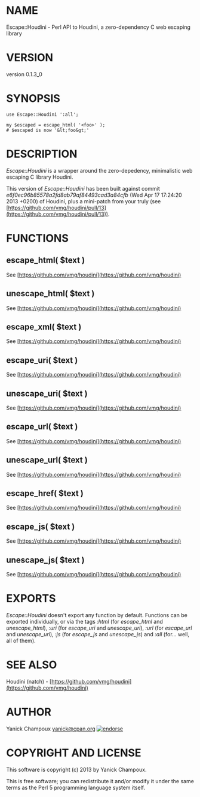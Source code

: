 # NAME

Escape::Houdini - Perl API to Houdini, a zero-dependency C web escaping library

# VERSION

version 0.1.3\_0

# SYNOPSIS

    use Escape::Houdini ':all';

    my $escaped = escape_html( '<foo>' );
    # $escaped is now '&lt;foo&gt;'

# DESCRIPTION

_Escape::Houdini_ is a wrapper around the zero-depedency, minimalistic
web escaping C library Houdini.

This version of _Escape::Houdini_ has been built against 
commit 
_e6f0ec96b85578a2fd8ab79af84493cad3a84cfb_
(Wed Apr 17 17:24:20 2013 +0200) 
of Houdini, plus a mini-patch from your truly 
(see [https://github.com/vmg/houdini/pull/13](https://github.com/vmg/houdini/pull/13)).

# FUNCTIONS

## escape\_html( $text )

See [https://github.com/vmg/houdini](https://github.com/vmg/houdini)

## unescape\_html( $text )

See [https://github.com/vmg/houdini](https://github.com/vmg/houdini)

## escape\_xml( $text )

See [https://github.com/vmg/houdini](https://github.com/vmg/houdini)

## escape\_uri( $text )

See [https://github.com/vmg/houdini](https://github.com/vmg/houdini)

## unescape\_uri( $text )

See [https://github.com/vmg/houdini](https://github.com/vmg/houdini)

## escape\_url( $text )

See [https://github.com/vmg/houdini](https://github.com/vmg/houdini)

## unescape\_url( $text )

See [https://github.com/vmg/houdini](https://github.com/vmg/houdini)

## escape\_href( $text )

See [https://github.com/vmg/houdini](https://github.com/vmg/houdini)

## escape\_js( $text )

See [https://github.com/vmg/houdini](https://github.com/vmg/houdini)

## unescape\_js( $text )

See [https://github.com/vmg/houdini](https://github.com/vmg/houdini)

# EXPORTS

_Escape::Houdini_ doesn't export any function by default. Functions can be  
exported individually, or via the tags _:html_ (for _escape\_html_ and
_unescape\_html_), _:uri_ (for _escape\_uri_ and _unescape\_uri_),
_:url_ (for _escape\_url_ and _unescape\_url_), _:js_ (for _escape\_js_
and _unescape\_js_) and _:all_ (for... well, all of them).

# SEE ALSO

Houdini (natch) - [https://github.com/vmg/houdini](https://github.com/vmg/houdini)

# AUTHOR

Yanick Champoux <yanick@cpan.org> [![endorse](http://api.coderwall.com/yanick/endorsecount.png)](http://coderwall.com/yanick)

# COPYRIGHT AND LICENSE

This software is copyright (c) 2013 by Yanick Champoux.

This is free software; you can redistribute it and/or modify it under
the same terms as the Perl 5 programming language system itself.

